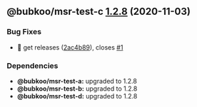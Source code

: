 ## @bubkoo/msr-test-c [1.2.8](https://github.com/bubkoo/monorepo-semantic-release/compare/monorepo-semantic-release-test-c@v1.2.7...monorepo-semantic-release-test-c@v1.2.8) (2020-11-03)


### Bug Fixes

* 🐛 get releases ([2ac4b89](https://github.com/bubkoo/monorepo-semantic-release/commit/2ac4b89cba7b5243d0e9ba13b046f3de37adb4d8)), closes [#1](https://github.com/bubkoo/monorepo-semantic-release/issues/1)





### Dependencies

* **@bubkoo/msr-test-a:** upgraded to 1.2.8
* **@bubkoo/msr-test-b:** upgraded to 1.2.8
* **@bubkoo/msr-test-d:** upgraded to 1.2.8
